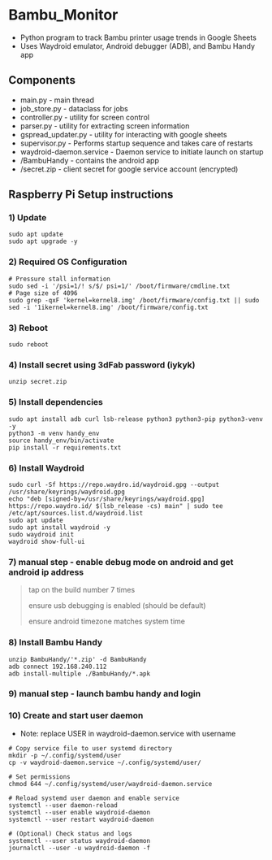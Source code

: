 # Bambu_Monitor 
  - Python program to track Bambu printer usage trends in Google Sheets
  - Uses Waydroid emulator, Android debugger (ADB), and Bambu Handy app

## Components
  - main.py - main thread
  - job_store.py - dataclass for jobs
  - controller.py - utility for screen control 
  - parser.py - utility for extracting screen information
  - gspread_updater.py - utility for interacting with google sheets
  - supervisor.py - Performs startup sequence and takes care of restarts
  - waydroid-daemon.service - Daemon service to initiate launch on startup
  - /BambuHandy - contains the android app
  - /secret.zip - client secret for google service account (encrypted)

## Raspberry Pi Setup instructions

### 1) Update
```
sudo apt update
sudo apt upgrade -y
```
### 2) Required OS Configuration
```
# Pressure stall information
sudo sed -i '/psi=1/! s/$/ psi=1/' /boot/firmware/cmdline.txt
# Page size of 4096
sudo grep -qxF 'kernel=kernel8.img' /boot/firmware/config.txt || sudo sed -i '1ikernel=kernel8.img' /boot/firmware/config.txt
```
### 3) Reboot
```
sudo reboot
```
### 4) Install secret using 3dFab password (iykyk)
```
unzip secret.zip
```
### 5) Install dependencies
```
sudo apt install adb curl lsb-release python3 python3-pip python3-venv -y
python3 -m venv handy_env
source handy_env/bin/activate
pip install -r requirements.txt
```
### 6) Install Waydroid
```
sudo curl -Sf https://repo.waydro.id/waydroid.gpg --output /usr/share/keyrings/waydroid.gpg
echo "deb [signed-by=/usr/share/keyrings/waydroid.gpg] https://repo.waydro.id/ $(lsb_release -cs) main" | sudo tee /etc/apt/sources.list.d/waydroid.list
sudo apt update
sudo apt install waydroid -y
sudo waydroid init
waydroid show-full-ui
```
### 7) manual step - enable debug mode on android and get android ip address
> tap on the build number 7 times
> 
> ensure usb debugging is enabled (should be default)
> 
> ensure android timezone matches system time
### 8) Install Bambu Handy
```
unzip BambuHandy/'*.zip' -d BambuHandy
adb connect 192.168.240.112
adb install-multiple ./BambuHandy/*.apk
```
### 9) manual step - launch bambu handy and login

### 10) Create and start user daemon 
  - Note: replace USER in waydroid-daemon.service with username 
  ```
# Copy service file to user systemd directory
mkdir -p ~/.config/systemd/user
cp -v waydroid-daemon.service ~/.config/systemd/user/

# Set permissions
chmod 644 ~/.config/systemd/user/waydroid-daemon.service

# Reload systemd user daemon and enable service
systemctl --user daemon-reload
systemctl --user enable waydroid-daemon
systemctl --user restart waydroid-daemon

# (Optional) Check status and logs
systemctl --user status waydroid-daemon
journalctl --user -u waydroid-daemon -f
```
